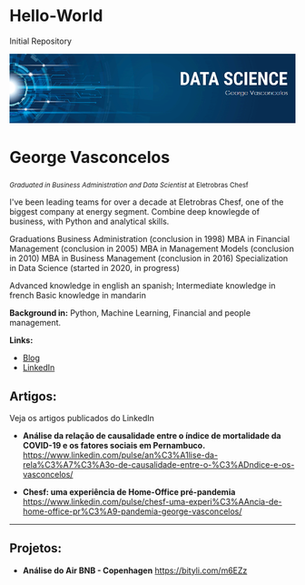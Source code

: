 # Hello-World
Initial Repository
<p align="center">
  <img src="banner.png" >
</p>

# George Vasconcelos
<sub>*Graduated in Business Administration and Data Scientist* at Eletrobras Chesf</sub>

I've been leading teams for over a decade at Eletrobras Chesf, one of the biggest company at energy segment.
Combine deep knowlegde of business, with Python and analytical skills. 

Graduations
Business Administration (conclusion in 1998)
MBA in Financial Management (conclusion in 2005)
MBA in Management Models (conclusion in 2010)
MBA in Business Management (conclusion in 2016)
Specialization in Data Science (started in 2020, in progress)

Advanced knowledge in english an spanish;
Intermediate knowledge in french
Basic knowledge in mandarin

**Background in:** Python, Machine Learning, Financial and people management.

**Links:**
* [Blog](http://)
* [LinkedIn](https://www.linkedin.com/in/george-vasconcelos-5b922a8b)



## Artigos:
Veja os artigos publicados do LinkedIn

* **Análise da relação de causalidade entre o índice de mortalidade da COVID-19 e os fatores sociais em Pernambuco.** https://www.linkedin.com/pulse/an%C3%A1lise-da-rela%C3%A7%C3%A3o-de-causalidade-entre-o-%C3%ADndice-e-os-vasconcelos/

* **Chesf: uma experiência de Home-Office pré-pandemia** https://www.linkedin.com/pulse/chesf-uma-experi%C3%AAncia-de-home-office-pr%C3%A9-pandemia-george-vasconcelos/
---
## Projetos:
* **Análise do Air BNB - Copenhagen** https://bityli.com/m6EZz


